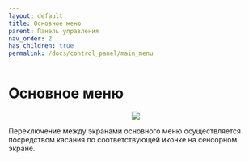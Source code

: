 ```yaml
---
layout: default
title: Основное меню
parent: Панель управления
nav_order: 2
has_children: true
permalink: /docs/control_panel/main_menu
---
```


# Основное меню

<p align="center">
<img src="../assets/images/main_menu.png">
</p>

Переключение между экранами основного меню осуществляется посредством касания по соответствующей иконке на сенсорном экране.

